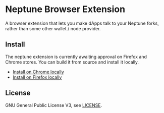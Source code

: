 # Neptune Browser Extension

A browser extension that lets you make dApps talk to your Neptune forks, rather than some other wallet / node provider.

## Install

The neptune extension is currently awaiting approval on Firefox and Chrome stores. You can build it from source and install it locally.

- [Install on Chrome locally](./docs/install-on-chrome.md)
- [Install on Firefox locally](./docs/install-on-chrome.md)

## License

GNU General Public License V3, see [LICENSE](../LICENSE).
